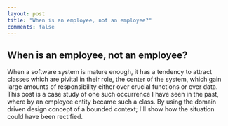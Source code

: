 ```yaml
---
layout: post
title: "When is an employee, not an employee?"
comments: false
---
```


## When is an employee, not an employee?

<!--excerpt-start-->

When a software system is mature enough, it has a tendency to attract classes which are 
pivital in their role, the center of the system, which gain large amounts of responsibility
either over crucial functions or over data. This post is a case study of one such occurrence
I have seen in the past, where by an employee entity became such a class. By using the domain
driven design concept of a bounded context; I'll show how the situation could have been 
rectified.

<!--excerpt-end-->

